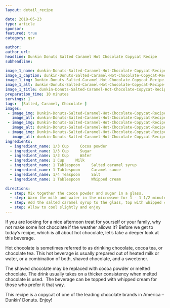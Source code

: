```yaml
---
layout: detail_recipe

date: 2018-05-23
type: article
sponsor: 
featured: true
category: qsr

author:  
author_url: 
headline: Dunkin Donuts Salted Caramel Hot Chocolate Copycat Recipe
subheadline: 

image_1_name: dunkin-Donuts-Salted-Caramel-Hot-Chocolate-Copycat-Recipe-47322
image_1_caption: dunkin-Donuts-Salted-Caramel-Hot-Chocolate-Copycat-Recipe-47322
image_1_img: Dunkin-Donuts-Salted-Caramel-Hot-Chocolate-Copycat-Recipe-47322.jpg
image_1_alt: dunkin-Donuts-Salted-Caramel-Hot-Chocolate-Copycat-Recipe-47322
image_1_title: dunkin-Donuts-Salted-Caramel-Hot-Chocolate-Copycat-Recipe-47322
preparation_time: 10 minutes
servings: 1
tags:  [Salted, Caramel, Chocolate ]
images: 
 - image_img: Dunkin-Donuts-Salted-Caramel-Hot-Chocolate-Copycat-Recipe-Ingredients-Whipped-Cream-49640.jpg
   image_alt: dunkin-Donuts-Salted-Caramel-Hot-Chocolate-Copycat-Recipe-Ingredients-Whipped-Cream-49640
 - image_img: Dunkin-Donuts-Salted-Caramel-Hot-Chocolate-Copycat-Recipe-Ingredients-Milk-12619.jpg
   image_alt: dunkin-Donuts-Salted-Caramel-Hot-Chocolate-Copycat-Recipe-Ingredients-Milk-12619
 - image_img: Dunkin-Donuts-Salted-Caramel-Hot-Chocolate-Copycat-Recipe-Ingredients-Cocoa-Powder-73134.jpg
   image_alt: dunkin-Donuts-Salted-Caramel-Hot-Chocolate-Copycat-Recipe-Ingredients-Cocoa-Powder-73134
ingredients:
  - ingredient_name: 1/3 Cup     Cocoa powder
  - ingredient_name: 1/3 Cup     Sugar
  - ingredient_name: 1/3 Cup     Water
  - ingredient_name: 1 Cup     Milk
  - ingredient_name: 1 Tablespoon     Salted caramel syrup 
  - ingredient_name: 1 Tablespoon     Caramel sauce 
  - ingredient_name: 1/4 Teaspoon     Salt
  - ingredient_name: 1 Tablespoon     Whipped cream

directions:
  - step: Mix together the cocoa powder and sugar in a glass. 
  - step: Warm the milk and water in the microwave for 1 - 1 1/2 minutes. Pour the milk mixture over the cocoa powder.
  - step: Add the salted caramel syrup to the glass, top with whipped cream, caramel sauce, and salt.
  - step: Allow to cool slightly and enjoy
---
```

	
If you are looking for a nice afternoon treat for yourself or your family, why not make some hot chocolate if the weather allows it? Before we get to today&rsquo;s recipe, which is all about hot chocolate, let&rsquo;s take a deeper look at this beverage.

<!--more-->Hot chocolate is sometimes referred to as drinking chocolate, cocoa tea, or chocolate tea. This hot beverage is usually prepared out of heated milk or water, or a combination of both, shaved chocolate, and a sweetener.

The shaved chocolate may be replaced with cocoa powder or melted chocolate. The drink usually takes on a thicker consistency when melted chocolate is used. &nbsp;The beverage can be topped with whipped cream for those who prefer it that way.

This recipe is a copycat of one of the leading chocolate brands in America &ndash; Dunkin&rsquo; Donuts. Enjoy!